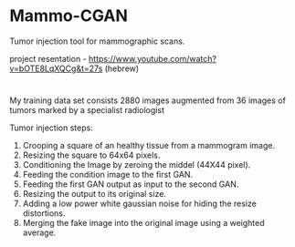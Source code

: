 # Mammo-CGAN
Tumor injection tool for mammographic scans.

project resentation - https://www.youtube.com/watch?v=bOTE8LqXQCg&t=27s (hebrew)

#
My training data set consists 2880 images augmented from 36 images of tumors marked by a specialist radiologist

Tumor injection steps:
1. Crooping a square of an healthy tissue from a mammogram image.
2. Resizing the square to 64x64 pixels.
3. Conditioning the Image by zeroing the middel (44X44 pixel).
4. Feeding the condition image to the first GAN.
5. Feeding the first GAN output as input to the second GAN.
6. Resizing the output to its original size.
7. Adding a low power white gaussian noise for hiding the resize distortions.
8. Merging the fake image into the original image using a weighted average.

